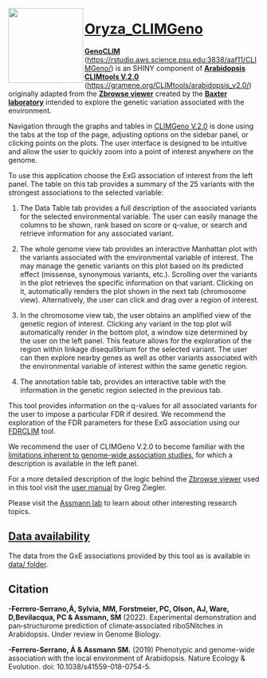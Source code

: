 [<img align="left" width="150" height="150" src="https://github.com/CLIMtools/CLIMGeno/blob/master/www/Oryza_CLIMGeno_logo.png">](https://rstudio.aws.science.psu.edu:3838/aaf11/CLIMGeno/ "CLIMGeno V.2.0")

# [Oryza_CLIMGeno](https://gramene.org/CLIMtools/arabidopsis_v2.0/CLIMGeno-V2/)
[**GenoCLIM**](https://gramene.org/CLIMtools/arabidopsis_v2.0/CLIMGeno-V2/) (https://rstudio.aws.science.psu.edu:3838/aaf11/CLIMGeno/) is an SHINY component of [**Arabidopsis CLIMtools V.2.0**](https://gramene.org/CLIMtools/arabidopsis_v2.0/) (https://gramene.org/CLIMtools/arabidopsis_v2.0/) originally adapted from the [**Zbrowse viewer**](http://www.baxterlab.org/untitled-cqi0) created by the [**Baxter laboratory**](http://www.baxterlab.org/) intended to explore the genetic variation associated with the environment.

Navigation through the graphs and tables in [CLIMGeno V.2.0](https://gramene.org/CLIMtools/arabidopsis_v2.0/CLIMGeno-V2/ "CLIMGeno V.2.0") is done using the tabs at the top of the page, adjusting options on the sidebar panel, or clicking points on the plots. The user interface is designed to be intuitive and allow the user to quickly zoom into a point of interest anywhere on the genome.

To use this application choose the ExG association of interest from the left panel. The table on this tab provides a summary of the 25 variants with the strongest associations to the selected variable:

1. The Data Table tab provides a full description of the associated variants for the selected environmental variable. The user can easily manage the columns to be shown, rank based on score or q-value, or search and retrieve information for any associated variant.

2. The whole genome view tab provides an interactive Manhattan plot with the variants associated with the environmental variable of interest. The may manage the genetic variants on this plot based on its predicted effect (missense, synonymous variants, etc.). Scrolling over the variants in the plot retrieves the specific information on that variant. Clicking on it, automatically renders the plot shown in the next tab (chromosome view). Alternatively, the user can click and drag over a region of interest.

3. In the chromosome view tab, the user obtains an amplified view of the genetic region of interest. Clicking any variant in the top plot will automatically render in the bottom plot, a window size determined by the user on the left panel. This feature allows for the exploration of the region within linkage disequilibrium for the selected variant. The user can then explore nearby genes as well as other variants associated with the environmental variable of interest within the same genetic region.

4. The annotation table tab, provides an interactive table with the information in the genetic region selected in the previous tab.

This tool provides information on the q-values for all associated variants for the user to impose a particular FDR if desired. We recommend the exploration of the FDR parameters for these ExG association using our [FDRCLIM](https://rstudio.aws.science.psu.edu:3838/aaf11/FDRCLIM/ "FDRCLIM") tool.

We recommend the user of CLIMGeno V.2.0 to become familiar with the [limitations inherent to genome-wide association studies](https://github.com/CLIMtools/AraCLIM/tree/master/www/myfile.pdf), for which a description is available in the left panel.

For a more detailed description of the logic behind the [Zbrowse viewer](http://www.baxterlab.org/untitled-cqi0) used in this tool visit the [user manual](http://docs.wixstatic.com/ugd/52737a_2a65d0deb3bd4da2b5c0190c0de343ca.pdf) by Greg Ziegler.

Please visit the [Assmann lab](http://www.personal.psu.edu/sma3/) to learn about other interesting research topics.


## [Data availability](https://github.com/CLIMtools/ClimGeno/tree/master/data)
The data from the GxE associations provided by this tool as is available in [data/ folder](https://github.com/CLIMtools/CLIMGeno/tree/master/www/config/data). 


## Citation
**-Ferrero‑Serrano,Á, Sylvia, MM, Forstmeier, PC, Olson, AJ, Ware, D,Bevilacqua, PC & Assmann, SM** (2022). Experimental demonstration and pan‑structurome prediction of climate‑associated riboSNitches in Arabidopsis. Under review in Genome Biology.

**-Ferrero-Serrano, Á & Assmann SM.** (2019) Phenotypic and genome-wide association with the local environment of Arabidopsis. Nature Ecology & Evolution. doi: 10.1038/s41559-018-0754-5.


